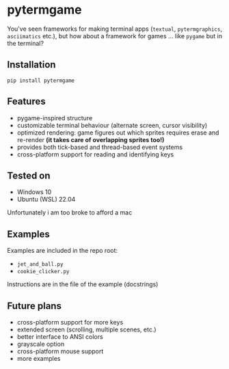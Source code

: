 # pytermgame

You've seen frameworks for making terminal apps (`textual`, `pytermgraphics`, `asciimatics` etc.), but how about a framework for games ... like `pygame` but in the terminal?

## Installation
`pip install pytermgame`

## Features
- pygame-inspired structure
- customizable terminal behaviour (alternate screen, cursor visibility)
- optimized rendering: game figures out which sprites requires erase and re-render **(it takes care of overlapping sprites too!)**
- provides both tick-based and thread-based event systems
- cross-platform support for reading and identifying keys

## Tested on
- Windows 10
- Ubuntu (WSL) 22.04

Unfortunately i am too broke to afford a mac

## Examples
Examples are included in the repo root:
- `jet_and_ball.py`
- `cookie_clicker.py`

Instructions are in the file of the example (docstrings)

## Future plans
- cross-platform support for more keys
- extended screen (scrolling, multiple scenes, etc.)
- better interface to ANSI colors
- grayscale option
- cross-platform mouse support
- more examples
